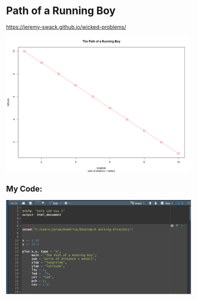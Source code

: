 # Path of a Running Boy

https://jeremy-swack.github.io/wicked-problems/

![](DATA_100_Day_1_PLOT.png)

## My Code:

![](DATA_100_Day_1_CODE.png)
